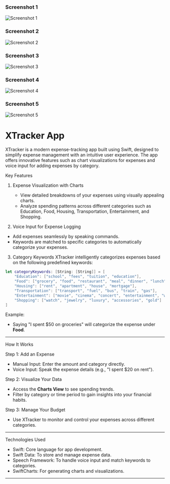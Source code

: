 



### Screenshot 1
![Screenshot 1](XTracker/Screenshot%202025-01-16%20at%2012.36.32.png)

### Screenshot 2
![Screenshot 2](XTracker/Screenshot%202025-01-16%20at%2012.36.47.png)

### Screenshot 3
![Screenshot 3](XTracker/Screenshot%202025-01-16%20at%2012.36.22.png)

### Screenshot 4
![Screenshot 4](XTracker/Screenshot%202025-01-16%20at%2012.36.58.png)

### Screenshot 5
![Screenshot 5](XTracker/Screenshot%202025-01-16%20at%2012.37.04.png)


# XTracker App


XTracker is a modern expense-tracking app built using Swift, designed to simplify expense management with an intuitive user experience. The app offers innovative features such as chart visualizations for expenses and voice input for adding expenses by category.



 Key Features

1. Expense Visualization with Charts
   - View detailed breakdowns of your expenses using visually appealing charts.
   - Analyze spending patterns across different categories such as Education, Food, Housing, Transportation, Entertainment, and Shopping.

 2. Voice Input for Expense Logging
   - Add expenses seamlessly by speaking commands.
   - Keywords are matched to specific categories to automatically categorize your expenses.

 3. Category Keywords
   XTracker intelligently categorizes expenses based on the following predefined keywords:

   ```swift
   let categoryKeywords: [String: [String]] = [
       "Education": ["school", "fees", "tuition", "education"],
       "Food": ["grocery", "food", "restaurant", "meal", "dinner", "lunch"],
       "Housing": ["rent", "apartment", "house", "mortgage"],
       "Transportation": ["transport", "fuel", "bus", "train", "gas"],
       "Entertainment": ["movie", "cinema", "concert", "entertainment", "watched"],
       "Shopping": ["watch", "jewelry", "luxury", "accessories", "gold"]
   ]
   ```
   
   Example:
   - Saying "I spent $50 on groceries" will categorize the expense under **Food**.

---

 How It Works

 Step 1: Add an Expense
- Manual Input: Enter the amount and category directly.
- Voice Input: Speak the expense details (e.g., "I spent $20 on rent").

 Step 2: Visualize Your Data
- Access the **Charts View** to see spending trends.
- Filter by category or time period to gain insights into your financial habits.

 Step 3: Manage Your Budget
- Use XTracker to monitor and control your expenses across different categories.

---

Technologies Used
- Swift: Core language for app development.
- Swift Data: To store and manage expense data.
- Speech Framework: To handle voice input and match keywords to categories.
- SwiftCharts: For generating charts and visualizations.

---



